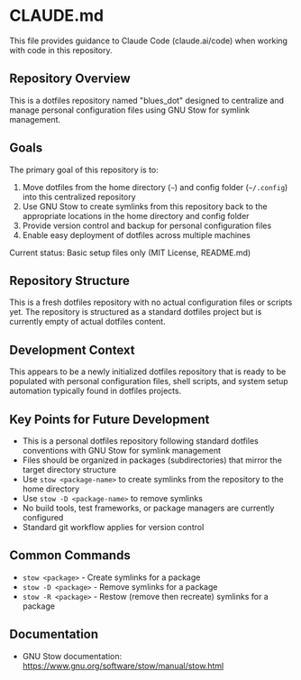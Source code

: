 # CLAUDE.md

This file provides guidance to Claude Code (claude.ai/code) when working with code in this repository.

## Repository Overview

This is a dotfiles repository named "blues_dot" designed to centralize and manage personal configuration files using GNU Stow for symlink management.

## Goals

The primary goal of this repository is to:
1. Move dotfiles from the home directory (`~`) and config folder (`~/.config`) into this centralized repository
2. Use GNU Stow to create symlinks from this repository back to the appropriate locations in the home directory and config folder
3. Provide version control and backup for personal configuration files
4. Enable easy deployment of dotfiles across multiple machines

Current status: Basic setup files only (MIT License, README.md)

## Repository Structure

This is a fresh dotfiles repository with no actual configuration files or scripts yet. The repository is structured as a standard dotfiles project but is currently empty of actual dotfiles content.

## Development Context

This appears to be a newly initialized dotfiles repository that is ready to be populated with personal configuration files, shell scripts, and system setup automation typically found in dotfiles projects.

## Key Points for Future Development

- This is a personal dotfiles repository following standard dotfiles conventions with GNU Stow for symlink management
- Files should be organized in packages (subdirectories) that mirror the target directory structure
- Use `stow <package-name>` to create symlinks from the repository to the home directory
- Use `stow -D <package-name>` to remove symlinks
- No build tools, test frameworks, or package managers are currently configured
- Standard git workflow applies for version control

## Common Commands

- `stow <package>` - Create symlinks for a package
- `stow -D <package>` - Remove symlinks for a package  
- `stow -R <package>` - Restow (remove then recreate) symlinks for a package

## Documentation

- GNU Stow documentation: https://www.gnu.org/software/stow/manual/stow.html